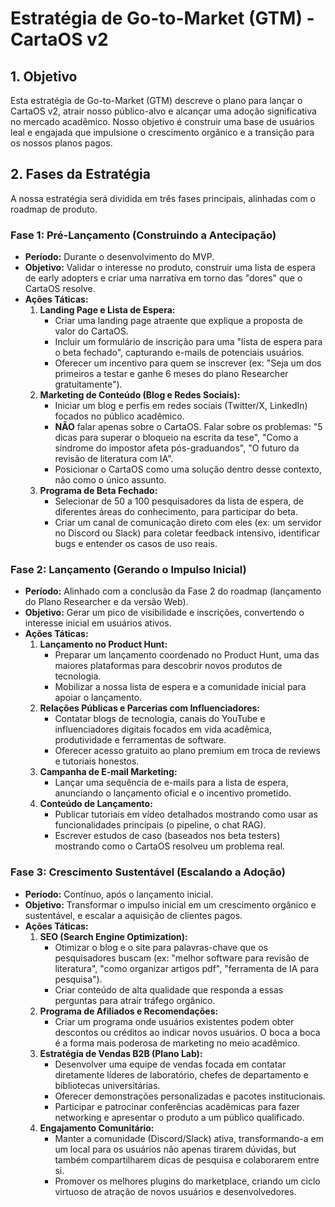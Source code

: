 # Estratégia de Go-to-Market (GTM) - CartaOS v2

## 1. Objetivo

Esta estratégia de Go-to-Market (GTM) descreve o plano para lançar o CartaOS v2, atrair nosso público-alvo e alcançar uma adoção significativa no mercado acadêmico. Nosso objetivo é construir uma base de usuários leal e engajada que impulsione o crescimento orgânico e a transição para os nossos planos pagos.

## 2. Fases da Estratégia

A nossa estratégia será dividida em três fases principais, alinhadas com o roadmap de produto.

### Fase 1: Pré-Lançamento (Construindo a Antecipação)

*   **Período:** Durante o desenvolvimento do MVP.
*   **Objetivo:** Validar o interesse no produto, construir uma lista de espera de early adopters e criar uma narrativa em torno das "dores" que o CartaOS resolve.
*   **Ações Táticas:**
    1.  **Landing Page e Lista de Espera:**
        *   Criar uma landing page atraente que explique a proposta de valor do CartaOS.
        *   Incluir um formulário de inscrição para uma "lista de espera para o beta fechado", capturando e-mails de potenciais usuários.
        *   Oferecer um incentivo para quem se inscrever (ex: "Seja um dos primeiros a testar e ganhe 6 meses do plano Researcher gratuitamente").
    2.  **Marketing de Conteúdo (Blog e Redes Sociais):**
        *   Iniciar um blog e perfis em redes sociais (Twitter/X, LinkedIn) focados no público acadêmico.
        *   **NÃO** falar apenas sobre o CartaOS. Falar sobre os problemas: "5 dicas para superar o bloqueio na escrita da tese", "Como a síndrome do impostor afeta pós-graduandos", "O futuro da revisão de literatura com IA".
        *   Posicionar o CartaOS como uma solução dentro desse contexto, não como o único assunto.
    3.  **Programa de Beta Fechado:**
        *   Selecionar de 50 a 100 pesquisadores da lista de espera, de diferentes áreas do conhecimento, para participar do beta.
        *   Criar um canal de comunicação direto com eles (ex: um servidor no Discord ou Slack) para coletar feedback intensivo, identificar bugs e entender os casos de uso reais.

### Fase 2: Lançamento (Gerando o Impulso Inicial)

*   **Período:** Alinhado com a conclusão da Fase 2 do roadmap (lançamento do Plano Researcher e da versão Web).
*   **Objetivo:** Gerar um pico de visibilidade e inscrições, convertendo o interesse inicial em usuários ativos.
*   **Ações Táticas:**
    1.  **Lançamento no Product Hunt:**
        *   Preparar um lançamento coordenado no Product Hunt, uma das maiores plataformas para descobrir novos produtos de tecnologia.
        *   Mobilizar a nossa lista de espera e a comunidade inicial para apoiar o lançamento.
    2.  **Relações Públicas e Parcerias com Influenciadores:**
        *   Contatar blogs de tecnologia, canais do YouTube e influenciadores digitais focados em vida acadêmica, produtividade e ferramentas de software.
        *   Oferecer acesso gratuito ao plano premium em troca de reviews e tutoriais honestos.
    3.  **Campanha de E-mail Marketing:**
        *   Lançar uma sequência de e-mails para a lista de espera, anunciando o lançamento oficial e o incentivo prometido.
    4.  **Conteúdo de Lançamento:**
        *   Publicar tutoriais em vídeo detalhados mostrando como usar as funcionalidades principais (o pipeline, o chat RAG).
        *   Escrever estudos de caso (baseados nos beta testers) mostrando como o CartaOS resolveu um problema real.

### Fase 3: Crescimento Sustentável (Escalando a Adoção)

*   **Período:** Contínuo, após o lançamento inicial.
*   **Objetivo:** Transformar o impulso inicial em um crescimento orgânico e sustentável, e escalar a aquisição de clientes pagos.
*   **Ações Táticas:**
    1.  **SEO (Search Engine Optimization):**
        *   Otimizar o blog e o site para palavras-chave que os pesquisadores buscam (ex: "melhor software para revisão de literatura", "como organizar artigos pdf", "ferramenta de IA para pesquisa").
        *   Criar conteúdo de alta qualidade que responda a essas perguntas para atrair tráfego orgânico.
    2.  **Programa de Afiliados e Recomendações:**
        *   Criar um programa onde usuários existentes podem obter descontos ou créditos ao indicar novos usuários. O boca a boca é a forma mais poderosa de marketing no meio acadêmico.
    3.  **Estratégia de Vendas B2B (Plano Lab):**
        *   Desenvolver uma equipe de vendas focada em contatar diretamente líderes de laboratório, chefes de departamento e bibliotecas universitárias.
        *   Oferecer demonstrações personalizadas e pacotes institucionais.
        *   Participar e patrocinar conferências acadêmicas para fazer networking e apresentar o produto a um público qualificado.
    4.  **Engajamento Comunitário:**
        *   Manter a comunidade (Discord/Slack) ativa, transformando-a em um local para os usuários não apenas tirarem dúvidas, but também compartilharem dicas de pesquisa e colaborarem entre si.
        *   Promover os melhores plugins do marketplace, criando um ciclo virtuoso de atração de novos usuários e desenvolvedores.
